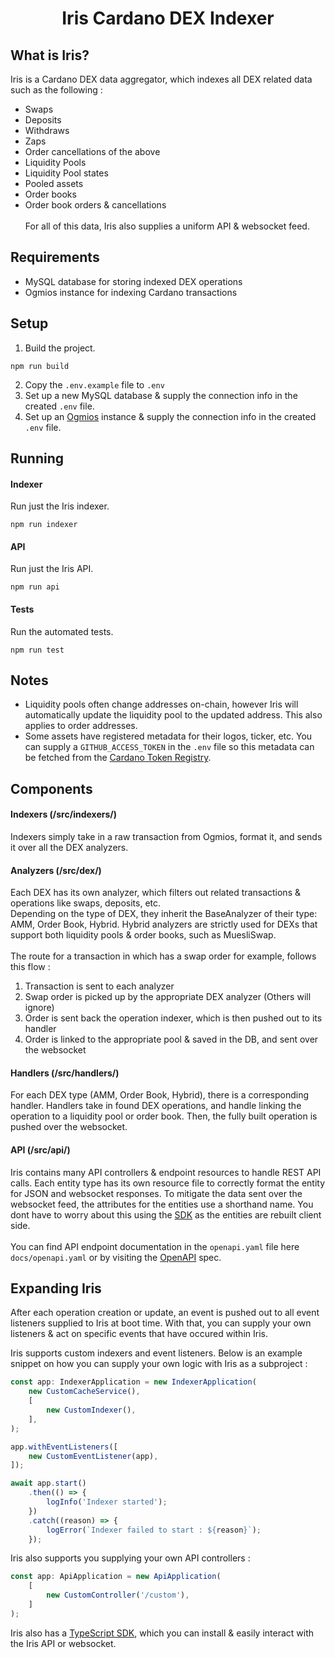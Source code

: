 <div align="center">
    <h1 align="center">Iris Cardano DEX Indexer</h1>
</div>

## What is Iris?
Iris is a Cardano DEX data aggregator, which indexes all DEX related data such as the following :
- Swaps
- Deposits
- Withdraws
- Zaps
- Order cancellations of the above
- Liquidity Pools
- Liquidity Pool states
- Pooled assets
- Order books
- Order book orders & cancellations
  <br>
  <br>
  For all of this data, Iris also supplies a uniform API & websocket feed.

## Requirements
- MySQL database for storing indexed DEX operations
- Ogmios instance for indexing Cardano transactions

## Setup
1. Build the project.
```
npm run build
```
2. Copy the `.env.example` file to `.env`
3. Set up a new MySQL database & supply the connection info in the created `.env` file.
4. Set up an [Ogmios](https://ogmios.dev/) instance & supply the connection info in the created `.env` file.

## Running
#### Indexer
Run just the Iris indexer.
```
npm run indexer
```

#### API
Run just the Iris API.
```
npm run api
```

#### Tests
Run the automated tests.
```
npm run test
```

## Notes
- Liquidity pools often change addresses on-chain, however Iris will automatically update the liquidity pool to the updated address. This also applies to order addresses.
- Some assets have registered metadata for their logos, ticker, etc. You can supply a `GITHUB_ACCESS_TOKEN` in the `.env` file so this metadata can be fetched from the [Cardano Token Registry](https://github.com/cardano-foundation/cardano-token-registry).


## Components
#### Indexers (/src/indexers/)
Indexers simply take in a raw transaction from Ogmios, format it, and sends it over all the DEX analyzers.
<br>

#### Analyzers (/src/dex/)
Each DEX has its own analyzer, which filters out related transactions & operations like swaps, deposits, etc.
<br>
Depending on the type of DEX, they inherit the BaseAnalyzer of their type: AMM, Order Book, Hybrid.
Hybrid analyzers are strictly used for DEXs that support both liquidity pools & order books, such as MuesliSwap.
<br>
<br>
The route for a transaction in which has a swap order for example, follows this flow :
1. Transaction is sent to each analyzer
2. Swap order is picked up by the appropriate DEX analyzer (Others will ignore)
3. Order is sent back the operation indexer, which is then pushed out to its handler
4. Order is linked to the appropriate pool & saved in the DB, and sent over the websocket
   <br>

#### Handlers (/src/handlers/)
For each DEX type (AMM, Order Book, Hybrid), there is a corresponding handler. Handlers take in found DEX operations,
and handle linking the operation to a liquidity pool or order book. Then, the fully built operation is pushed over the websocket.

#### API (/src/api/)
Iris contains many API controllers & endpoint resources to handle REST API calls. Each entity type has its own resource file to correctly
format the entity for JSON and websocket responses. To mitigate the data sent over the websocket feed, the attributes for the entities use a shorthand name. You dont have to worry about this using the [SDK](https://github.com/IndigoProtocol/iris-sdk) as the entities are rebuilt client side.
<br>
<br>
You can find API endpoint documentation in the `openapi.yaml` file here `docs/openapi.yaml` or by visiting the [OpenAPI](https://app.swaggerhub.com/apis/zsluder/Iris/1.0.0) spec.

## Expanding Iris
After each operation creation or update, an event is pushed out to all event listeners supplied to Iris at boot time.
With that, you can supply your own listeners & act on specific events that have occured within Iris.

Iris supports custom indexers and event listeners. Below is an example snippet on how you can supply your own logic with Iris as a subproject :
```js
const app: IndexerApplication = new IndexerApplication(
    new CustomCacheService(),
    [
        new CustomIndexer(),
    ],
);

app.withEventListeners([
    new CustomEventListener(app),
]);

await app.start()
    .then(() => {
        logInfo('Indexer started');
    })
    .catch((reason) => {
        logError(`Indexer failed to start : ${reason}`);
    });
```
Iris also supports you supplying your own API controllers :
```js
const app: ApiApplication = new ApiApplication(
    [
        new CustomController('/custom'),
    ]
);
```

Iris also has a [TypeScript SDK](https://github.com/IndigoProtocol/iris-sdk), which you can install & easily interact with the Iris API or websocket.